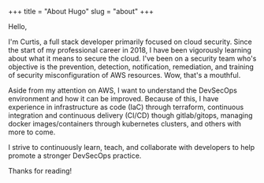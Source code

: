 +++
title = "About Hugo"
slug = "about"
+++

Hello,

I'm Curtis, a full stack developer primarily focused on cloud security.
Since the start of my professional career in 2018, I have been vigorously learning about what it means to secure the cloud.
I've been on a security team who's objective is the prevention, detection, notification, remediation, and training of security misconfiguration of AWS resources.
Wow, that's a mouthful.
 
Aside from my attention on AWS, I want to understand the DevSecOps environment and how it can be improved.
Because of this, I have experience in infrastructure as code (IaC) through terraform, continuous integration and continuous delivery (CI/CD) though gitlab/gitops, managing docker images/containers through kubernetes clusters, and others with more to come.

I strive to continuously learn, teach, and collaborate with developers to help promote a stronger DevSecOps practice. 

Thanks for reading!
